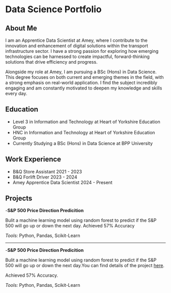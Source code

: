 # Data Science Portfolio
## About Me
I am an Apprentice Data Scientist at Amey, where I contribute to the innovation and enhancement of digital solutions within the transport infrastructure sector. I have a strong passion for exploring how emerging technologies can be harnessed to create impactful, forward-thinking solutions that drive efficiency and progress.

Alongside my role at Amey, I am pursuing a BSc (Hons) in Data Science. This degree focuses on both current and emerging themes in the field, with a strong emphasis on real-world application. I find the subject incredibly engaging and am constantly motivated to deepen my knowledge and skills every day.

## Education
- Level 3 in Information and Technology at Heart of Yorkshire Education Group  
- HNC in Information and Technology at Heart of Yorkshire Education Group  
- Currently Studying a BSc (Hons) in Data Science at BPP University

## Work Experience
- B&Q Store Assistant 2021 - 2023
- B&Q Forlift Driver 2023 - 2024
- Amey Apprentice Data Scientist 2024 - Present

## Projects
-**S&P 500 Price Direction Predicition**

Bulit a machine learning model using random forest to predict if the S&P 500 will go up or down the next day. 
Achieved 57% Accuracy

*Tools:* Python, Pandas, Scikit-Learn

---

-**S&P 500 Price Direction Predicition**

Bulit a machine learning model using random forest to predict if the S&P 500 will go up or down the next day.You can find details of the project [here](https://github.com/ItZ2LEO/DigitalPortfolio/edit/main/Stock_Market_Predictions).

Achieved 57% Accuracy. 

*Tools:* Python, Pandas, Scikit-Learn

